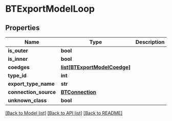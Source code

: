 # BTExportModelLoop

## Properties
Name | Type | Description | Notes
------------ | ------------- | ------------- | -------------
**is_outer** | **bool** |  | [optional] 
**is_inner** | **bool** |  | [optional] 
**coedges** | [**list[BTExportModelCoedge]**](BTExportModelCoedge.md) |  | [optional] 
**type_id** | **int** |  | [optional] 
**export_type_name** | **str** |  | [optional] 
**connection_source** | [**BTConnection**](BTConnection.md) |  | [optional] 
**unknown_class** | **bool** |  | [optional] 

[[Back to Model list]](../README.md#documentation-for-models) [[Back to API list]](../README.md#documentation-for-api-endpoints) [[Back to README]](../README.md)


